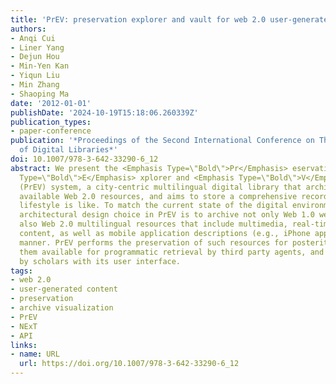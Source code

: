```yaml
---
title: 'PrEV: preservation explorer and vault for web 2.0 user-generated content'
authors:
- Anqi Cui
- Liner Yang
- Dejun Hou
- Min-Yen Kan
- Yiqun Liu
- Min Zhang
- Shaoping Ma
date: '2012-01-01'
publishDate: '2024-10-19T15:18:06.260339Z'
publication_types:
- paper-conference
publication: '*Proceedings of the Second International Conference on Theory and Practice
  of Digital Libraries*'
doi: 10.1007/978-3-642-33290-6_12
abstract: We present the <Emphasis Type=\"Bold\">Pr</Emphasis> eservation <Emphasis
  Type=\"Bold\">E</Emphasis> xplorer and <Emphasis Type=\"Bold\">V</Emphasis> ault
  (PrEV) system, a city-centric multilingual digital library that archives and makes
  available Web 2.0 resources, and aims to store a comprehensive record of what urban
  lifestyle is like. To match the current state of the digital environment, a key
  architectural design choice in PrEV is to archive not only Web 1.0 web pages, but
  also Web 2.0 multilingual resources that include multimedia, real-time microblog
  content, as well as mobile application descriptions (e.g., iPhone app) in a collaborative
  manner. PrEV performs the preservation of such resources for posterity, and makes
  them available for programmatic retrieval by third party agents, and for exploration
  by scholars with its user interface.
tags:
- web 2.0
- user-generated content
- preservation
- archive visualization
- PrEV
- NExT
- API
links:
- name: URL
  url: https://doi.org/10.1007/978-3-642-33290-6_12
---
```


